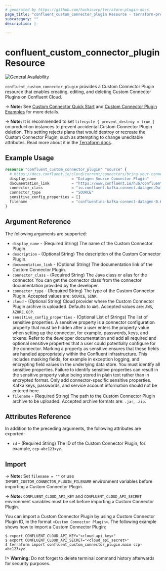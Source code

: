 ```yaml
---
# generated by https://github.com/hashicorp/terraform-plugin-docs
page_title: "confluent_custom_connector_plugin Resource - terraform-provider-confluent"
subcategory: ""
description: |-
  
---
```


# confluent_custom_connector_plugin Resource

[![General Availability](https://img.shields.io/badge/Lifecycle%20Stage-General%20Availability-%2345c6e8)](https://docs.confluent.io/cloud/current/api.html#section/Versioning/API-Lifecycle-Policy)

`confluent_custom_connector_plugin` provides a Custom Connector Plugin resource that enables creating, editing, and deleting Custom Connector Plugins on Confluent Cloud.

-> **Note:** See [Custom Connector Quick Start](https://docs.confluent.io/cloud/current/connectors/bring-your-connector/custom-connector-qs.html#custom-connector-quick-start) and [Custom Connector Plugin Examples](https://docs.confluent.io/cloud/current/connectors/connect-api-section.html#custom-connector-plugin-examples) for more details.

-> **Note:** It is recommended to set `lifecycle { prevent_destroy = true }` on production instances to prevent accidental Custom Connector Plugin deletion. This setting rejects plans that would destroy or recreate the Custom Connector Plugin, such as attempting to change uneditable attributes. Read more about it in the [Terraform docs](https://www.terraform.io/language/meta-arguments/lifecycle#prevent_destroy).

## Example Usage

```terraform
resource "confluent_custom_connector_plugin" "source" {
  # https://docs.confluent.io/cloud/current/connectors/bring-your-connector/custom-connector-qs.html#custom-connector-quick-start
  display_name                = "Datagen Source Connector Plugin"
  documentation_link          = "https://www.confluent.io/hub/confluentinc/kafka-connect-datagen"
  connector_class             = "io.confluent.kafka.connect.datagen.DatagenConnector"
  connector_type              = "SOURCE"
  sensitive_config_properties = []
  filename                    = "confluentinc-kafka-connect-datagen-0.6.2.zip"
}
```

<!-- schema generated by tfplugindocs -->
## Argument Reference

The following arguments are supported:

- `display_name` - (Required String) The name of the Custom Connector Plugin.
- `description` - (Optional String) The description of the Custom Connector Plugin.
- `documentation_link` - (Optional String) The documentation link of the Custom Connector Plugin.
- `connector_class` - (Required String) The Java class or alias for the connector. You can get the connector class from the connector documentation provided by the developer.
- `connector_type` - (Required String) The type of the Custom Connector Plugin. Accepted values are: `SOURCE`, `SINK`.
- `cloud` - (Optional String) Cloud provider where the Custom Connector Plugin archive is uploaded. Defaults to `AWS`. Accepted values are: `AWS`, `AZURE`, `GCP`.
- `sensitive_config_properties` - (Optional List of Strings) The list of sensitive properties. A sensitive property is a connector configuration property that must be hidden after a user enters the property value when setting up the connector, for example, passwords, keys, and tokens. Refer to the developer documentation and add all required and optional sensitive properties that a user could potentially configure for the connector. Marking a property as sensitive ensures that these fields are handled appropriately within the Confluent infrastructure. This includes masking fields, for example in exception logging, and encrypting field values in the underlying data store. You must identify all sensitive properties. Failure to identify sensitive properties can result in the sensitive property value being stored in plain text rather than in encrypted format. Only add connector-specific sensitive properties. Kafka keys, passwords, and service account information should not be entered here.
- `filename` - (Required String) The path to the Custom Connector Plugin archive to be uploaded. Accepted archive formats are: `.jar`, `.zip`.

## Attributes Reference

In addition to the preceding arguments, the following attributes are exported:

- `id` - (Required String) The ID of the Custom Connector Plugin, for example, `ccp-abc123xyz`.

## Import

-> **Note:** Set `filename = ""` or use `IMPORT_CUSTOM_CONNECTOR_PLUGIN_FILENAME` environment variables before importing a Custom Connector Plugin.

-> **Note:** `CONFLUENT_CLOUD_API_KEY` and `CONFLUENT_CLOUD_API_SECRET` environment variables must be set before importing a Custom Connector Plugin.

You can import a Custom Connector Plugin by using a Custom Connector Plugin ID, in the format `<Custom Connector Plugin>`. The following example shows how to import a Custom Connector Plugin:

```shell
$ export CONFLUENT_CLOUD_API_KEY="<cloud_api_key>"
$ export CONFLUENT_CLOUD_API_SECRET="<cloud_api_secret>"
$ terraform import confluent_custom_connector_plugin.main ccp-abc123xyz
```

!> **Warning:** Do not forget to delete terminal command history afterwards for security purposes.
